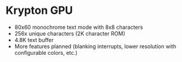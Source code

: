 # Krypton GPU
- 80x60 monochrome text mode with 8x8 characters
- 256x unique characters (2K character ROM)
- 4.8K text buffer
- More features planned (blanking interrupts, lower resolution with configurable colors, etc.)
